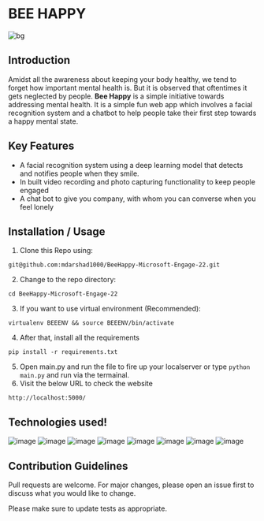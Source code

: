 # BEE HAPPY
![bg](https://user-images.githubusercontent.com/78325521/170878699-210fe22c-fd0a-4171-bdd3-f9a62c775820.png)

## Introduction
Amidst all the awareness about keeping your body healthy, we tend to forget how important mental health is. But it is observed that oftentimes it gets neglected by 
people. <b>Bee Happy</b> is a simple initiative towards addressing mental health. It is a simple fun web app which involves a facial recognition system and a chatbot 
to help people take their first step towards a happy mental state.

## Key Features 
* A facial recognition system using a deep learning model that detects and notifies people when they smile.
* In built video recording and photo capturing functionality to keep people engaged
* A chat bot to give you company, with whom you can converse when you feel lonely

## Installation / Usage
1. Clone this Repo using:
```
git@github.com:mdarshad1000/BeeHappy-Microsoft-Engage-22.git
```
2. Change to the repo directory:
```
cd BeeHappy-Microsoft-Engage-22
``` 
3. If you want to use virtual environment (Recommended):
```
virtualenv BEEENV && source BEEENV/bin/activate
```
4. After that, install all the requirements
```
pip install -r requirements.txt
```
5. Open main.py and run the file to fire up your localserver or type ```python main.py``` and run via the termainal.
6. Visit the below URL to check the website 
```
http://localhost:5000/
```

## Technologies used!
![image](https://img.shields.io/badge/Python-FFD43B?style=for-the-badge&logo=python&logoColor=blue)
![image](https://img.shields.io/badge/Flask-000000?style=for-the-badge&logo=flask&logoColor=white)
![image](https://img.shields.io/badge/OpenCV-27338e?style=for-the-badge&logo=OpenCV&logoColor=white)
![image](https://img.shields.io/badge/JavaScript-323330?style=for-the-badge&logo=javascript&logoColor=F7DF1E)
![image](https://img.shields.io/badge/Bootstrap-563D7C?style=for-the-badge&logo=bootstrap&logoColor=white)
![image](https://img.shields.io/badge/CSS3-1572B6?style=for-the-badge&logo=css3&logoColor=white)
![image](https://img.shields.io/badge/HTML5-E34F26?style=for-the-badge&logo=html5&logoColor=white)
![image](https://img.shields.io/badge/Canva-%2300C4CC.svg?&style=for-the-badge&logo=Canva&logoColor=white)


## Contribution Guidelines
Pull requests are welcome. For major changes, please open an issue first to discuss what you would like to change.

Please make sure to update tests as appropriate.
